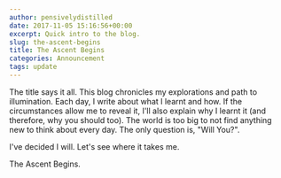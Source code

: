 ```yaml
---
author: pensivelydistilled
date: 2017-11-05 15:16:56+00:00
excerpt: Quick intro to the blog.
slug: the-ascent-begins
title: The Ascent Begins
categories: Announcement
tags: update
---
```


The title says it all. This blog chronicles my explorations and path to illumination. Each day, I write about what I learnt and how. If the circumstances allow me to reveal it, I'll also explain why I learnt it (and therefore, why you should too). The world is too big to not find anything new to think about every day. The only question is, "Will You?".

I've decided I will. Let's see where it takes me.

The Ascent Begins.
